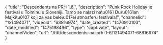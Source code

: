 {
    "title": "Descendents na PRH 1.6.",
    "description": "Punk Rock Holiday je festival u Tolminu u Sloveniji. Tamo se nalazi na\u0161 Du\u0161an Majki\u0107 koji za vas bele\u017ei atmosferu festivala!",
    "channelid": "121494071",
    "videoid": "68816974",
    "date_created": "1470910103",
    "date_modified": "1475198496",
    "type": "captivate",
    "layout": "channelVideo",
    "url": "\/tttt\/descendents-na-prh-1-6\/121494071-68816974"
}
